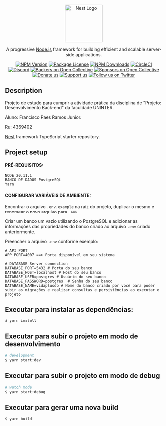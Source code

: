 <p align="center">
  <a href="http://nestjs.com/" target="blank"><img src="https://nestjs.com/img/logo-small.svg" width="120" alt="Nest Logo" /></a>
</p>

[circleci-image]: https://img.shields.io/circleci/build/github/nestjs/nest/master?token=abc123def456
[circleci-url]: https://circleci.com/gh/nestjs/nest

  <p align="center">A progressive <a href="http://nodejs.org" target="_blank">Node.js</a> framework for building efficient and scalable server-side applications.</p>
    <p align="center">
<a href="https://www.npmjs.com/~nestjscore" target="_blank"><img src="https://img.shields.io/npm/v/@nestjs/core.svg" alt="NPM Version" /></a>
<a href="https://www.npmjs.com/~nestjscore" target="_blank"><img src="https://img.shields.io/npm/l/@nestjs/core.svg" alt="Package License" /></a>
<a href="https://www.npmjs.com/~nestjscore" target="_blank"><img src="https://img.shields.io/npm/dm/@nestjs/common.svg" alt="NPM Downloads" /></a>
<a href="https://circleci.com/gh/nestjs/nest" target="_blank"><img src="https://img.shields.io/circleci/build/github/nestjs/nest/master" alt="CircleCI" /></a>
<a href="https://discord.gg/G7Qnnhy" target="_blank"><img src="https://img.shields.io/badge/discord-online-brightgreen.svg" alt="Discord"/></a>
<a href="https://opencollective.com/nest#backer" target="_blank"><img src="https://opencollective.com/nest/backers/badge.svg" alt="Backers on Open Collective" /></a>
<a href="https://opencollective.com/nest#sponsor" target="_blank"><img src="https://opencollective.com/nest/sponsors/badge.svg" alt="Sponsors on Open Collective" /></a>
  <a href="https://paypal.me/kamilmysliwiec" target="_blank"><img src="https://img.shields.io/badge/Donate-PayPal-ff3f59.svg" alt="Donate us"/></a>
    <a href="https://opencollective.com/nest#sponsor"  target="_blank"><img src="https://img.shields.io/badge/Support%20us-Open%20Collective-41B883.svg" alt="Support us"></a>
  <a href="https://twitter.com/nestframework" target="_blank"><img src="https://img.shields.io/twitter/follow/nestframework.svg?style=social&label=Follow" alt="Follow us on Twitter"></a>
</p>
  <!--[![Backers on Open Collective](https://opencollective.com/nest/backers/badge.svg)](https://opencollective.com/nest#backer)
  [![Sponsors on Open Collective](https://opencollective.com/nest/sponsors/badge.svg)](https://opencollective.com/nest#sponsor)-->

## Description

Projeto de estudo para cumprir a atividade prática da disciplina de "Projeto: Desenvolvimento Back-end" da faculdade UNINTER.

Aluno: Francisco Paes Ramos Junior.

Ru: 4369402

[Nest](https://github.com/nestjs/nest) framework TypeScript starter repository.

## Project setup

#### PRÉ-REQUISITOS:

```
NODE 20.11.1
BANCO DE DADOS PostgreSQL
Yarn
```

#### CONFIGURAR VARIÁVEIS DE AMBIENTE:

Encontrar o arquivo ```.env.example``` na raiz do projeto,
duplicar o mesmo e renomear o novo arquivo para ```.env```.

Criar um banco um vazio utilizando o PostgreSQL e adicionar as informações das propriedades do banco criado ao arquivo ```.env``` criado anteriormente.

Preencher o arquivo ``.env`` conforme exemplo:
```
# API PORT 
APP_PORT=4007 ==> Porta disponível em seu sistema

# DATABASE Server connection
DATABASE_PORT=5432 # Porta do seu banco
DATABASE_HOST=localhost # Host do seu banco
DATABASE_USER=postgres # Usuário do seu banco
DATABASE_PASSWORD=postgres  # Senha do seu banco
DATABASE_NAME=vidaplusdb # Nome do banco criado por você para poder subir as migrações e realizar consultas e persistências ao executar o projeto
```

## Executar para instalar as dependências:
```bash
$ yarn install
```

## Executar para subir o projeto em modo de desenvolvimento

```bash
# development
$ yarn start:dev
```

## Executar para subir o projeto em modo de debug

```bash
# watch mode
$ yarn start:debug
```

## Executar para gerar uma nova build

```bash
$ yarn build
```